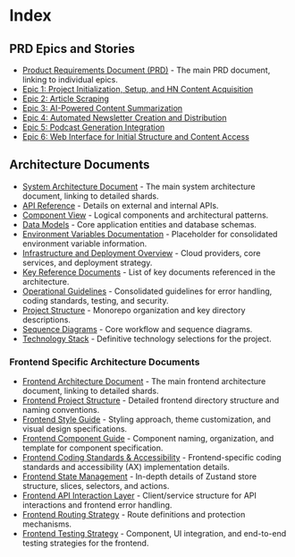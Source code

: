 # Index

## PRD Epics and Stories

- [Product Requirements Document (PRD)](./prd.md) - The main PRD document, linking to individual epics.
- [Epic 1: Project Initialization, Setup, and HN Content Acquisition](./epic-1.md)
- [Epic 2: Article Scraping](./epic-2.md)
- [Epic 3: AI-Powered Content Summarization](./epic-3.md)
- [Epic 4: Automated Newsletter Creation and Distribution](./epic-4.md)
- [Epic 5: Podcast Generation Integration](./epic-5.md)
- [Epic 6: Web Interface for Initial Structure and Content Access](./epic-6.md)

## Architecture Documents

- [System Architecture Document](./architecture.md) - The main system architecture document, linking to detailed shards.
- [API Reference](./api-reference.md) - Details on external and internal APIs.
- [Component View](./component-view.md) - Logical components and architectural patterns.
- [Data Models](./data-models.md) - Core application entities and database schemas.
- [Environment Variables Documentation](./environment-vars.md) - Placeholder for consolidated environment variable information.
- [Infrastructure and Deployment Overview](./infra-deployment.md) - Cloud providers, core services, and deployment strategy.
- [Key Reference Documents](./key-references.md) - List of key documents referenced in the architecture.
- [Operational Guidelines](./operational-guidelines.md) - Consolidated guidelines for error handling, coding standards, testing, and security.
- [Project Structure](./project-structure.md) - Monorepo organization and key directory descriptions.
- [Sequence Diagrams](./sequence-diagrams.md) - Core workflow and sequence diagrams.
- [Technology Stack](./tech-stack.md) - Definitive technology selections for the project.

### Frontend Specific Architecture Documents

- [Frontend Architecture Document](./front-end-architecture.md) - The main frontend architecture document, linking to detailed shards.
- [Frontend Project Structure](./front-end-project-structure.md) - Detailed frontend directory structure and naming conventions.
- [Frontend Style Guide](./front-end-style-guide.md) - Styling approach, theme customization, and visual design specifications.
- [Frontend Component Guide](./front-end-component-guide.md) - Component naming, organization, and template for component specification.
- [Frontend Coding Standards & Accessibility](./front-end-coding-standards.md) - Frontend-specific coding standards and accessibility (AX) implementation details.
- [Frontend State Management](./front-end-state-management.md) - In-depth details of Zustand store structure, slices, selectors, and actions.
- [Frontend API Interaction Layer](./front-end-api-interaction.md) - Client/service structure for API interactions and frontend error handling.
- [Frontend Routing Strategy](./front-end-routing-strategy.md) - Route definitions and protection mechanisms.
- [Frontend Testing Strategy](./front-end-testing-strategy.md) - Component, UI integration, and end-to-end testing strategies for the frontend.
